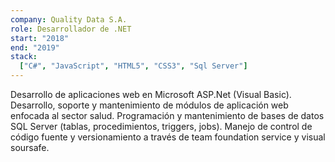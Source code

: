 ```yaml
---
company: Quality Data S.A.
role: Desarrollador de .NET
start: "2018"
end: "2019"
stack:
  ["C#", "JavaScript", "HTML5", "CSS3", "Sql Server"]
---
```


<p>
    Desarrollo de aplicaciones web en Microsoft ASP.Net (Visual Basic). Desarrollo, soporte y mantenimiento de módulos de aplicación web enfocada al sector salud. Programación y mantenimiento de bases de datos SQL Server (tablas, procedimientos, triggers, jobs). Manejo de control de código fuente y versionamiento a través de team foundation service y visual soursafe.
</p>
</br>
